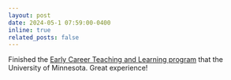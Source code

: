 ```yaml
---
layout: post
date: 2024-05-1 07:59:00-0400
inline: true
related_posts: false
---
```


Finished the [Early Career Teaching and Learning program](https://cei.umn.edu/programs/early-career-teaching-and-learning-program) that the University of Minnesota. Great experience!  